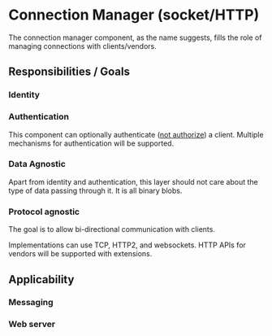 # Connection Manager (socket/HTTP)

The connection manager component, as the name suggests, fills the role of managing connections with clients/vendors.


## Responsibilities / Goals


### Identity


### Authentication

This component can optionally authenticate ([not authorize](https://web.archive.org/web/20121014105355/http://www.duke.edu/~rob/kerberos/authvauth.html)) a client.
Multiple mechanisms for authentication will be supported.

### Data Agnostic

Apart from identity and authentication, this layer should not care about the type of data passing through it. It is all binary blobs.


### Protocol agnostic

The goal is to allow bi-directional communication with clients.

Implementations can use TCP, HTTP2, and websockets. HTTP APIs for vendors will be supported with extensions.

## Applicability

### Messaging

### Web server